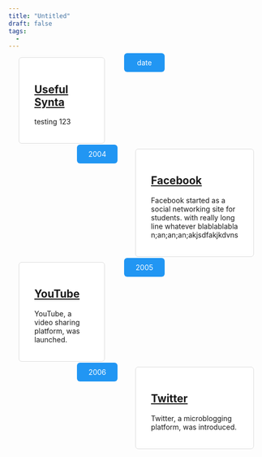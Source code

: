 ```yaml
---
title: "Untitled"
draft: false
tags:
  - 
---
```


<head>
<style>
     /* Main timeline grid container */
      .timeline {
        display: grid;
        grid-template-columns: 1fr auto 1fr; /* 3 columns: left content, timeline, right content */
        grid-gap: 10px;
        max-width: 100%; /* Control the width of the timeline */
            margin: 0 auto; /* Center the timeline horizontally */
            position: relative;
        }

        /* Timeline line in the middle */
        .timeline::before {
            content: '';
            position: absolute;
            width: 6px;
            background-color: #ddd;
            top: 0;
            bottom: 0;
            left: 50%;
            transform: translateX(-50%); /* Center the timeline line */
        }

		/* Shared container styles */ 
		.container { 
			position: relative; 
			padding: 0px 20px; 
		}

        /* Left content container */
        .container.left {
            grid-column: 1 / 2; /* Left content spans first column */
        }

        /* Right content container */
        .container.right {
            grid-column: 3 / 4; /* Right content spans third column */
        }
		
	
        /* Circle for the left side */
        .container.left::after {
            content: '';
            position: absolute;
            width: 25px;
            height: 25px;
            background-color: white;
            border: 4px solid #2196F3;
            top: -4px;
            right: -27px; /* Position the circle on the right edge of the left content */
            border-radius: 50%;
            z-index: 1;
        }

        /* Circle for the right side */
        .container.right::after {
            content: '';
            position: absolute;
            width: 25px;
            height: 25px;
            background-color: white;
            border: 4px solid #2196F3;
            top: -4px;
            left: -27px; /* Position the circle on the left edge of the right content */
            border-radius: 50%;
            z-index: 1;
        }

        /* Date box for the left side */
        .container.left .date {
            padding: 10px;
            background-color: #2196F3;
            color: white;
            position: absolute;
            width: 60px;
            text-align: center;
            border-radius: 6px;
            top: -8px;
            right: -98px; /* Position the date box to the left of the left content */
        }

        /* Date box for the right side */
        .container.right .date {
            padding: 10px;
            background-color: #2196F3;
            color: white;
            position: absolute;
            width: 60px;
            text-align: center;
            border-radius: 6px;
            top: -8px;
            left: -95px; /* Position the date box to the right of the right content */
        }

        /* Content box styling */
        .content {
            padding: 20px 30px;
            background-color: white;
            position: relative;
            border-radius: 6px;
            border: 1px solid #ddd;
        }
</style>
</head>



<div class="timeline" style="grid-row: 1;">
    <div class="container left">
        <div class="date">date</div>
        <div class="content">
            <h2><a href="./Useful Syntax.md">Useful Synta</a></h2>
            <p>testing 123</p>
        </div>
    </div>
    <div class="container right" style="grid-row: 2;">
        <div class="date">2004</div>
        <div class="content">
            <h2><a href="https://www.facebook.com" target="_blank">Facebook</a></h2>
            <p>Facebook started as a social networking site for students. with really long line whatever blablablabla n;an;an;an;akjsdfakjkdvns</p>
        </div>
    </div>
    <div class="container left" style="grid-row: 3;">
        <div class="date">2005</div>
        <div class="content">
            <h2><a href="https://www.youtube.com" target="_blank">YouTube</a></h2>
            <p>YouTube, a video sharing platform, was launched.</p>
        </div>
    </div>
    <div class="container right" style="grid-row: 4;">
        <div class="date">2006</div>
        <div class="content">
            <h2><a href="https://www.twitter.com" target="_blank">Twitter</a></h2>
            <p>Twitter, a microblogging platform, was introduced.</p>
        </div>
    </div>
</div>

</body>

